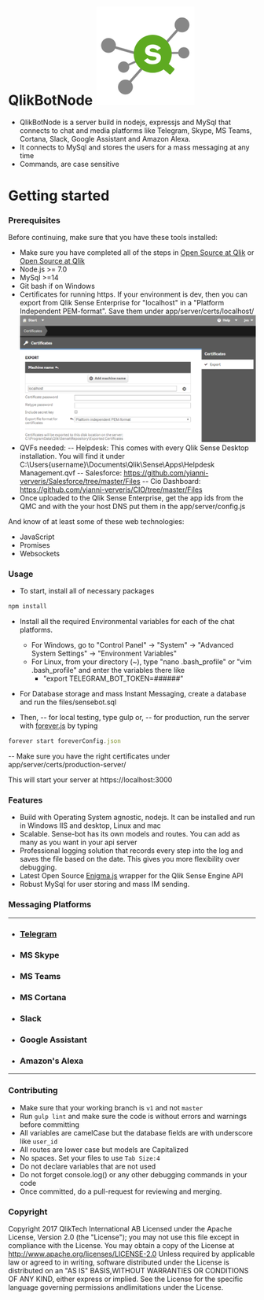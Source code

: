 # QlikBotNode ![Qlik Sense Bot](/screenshots/general/QS_Hub_thumb.png?raw=true "Qlik Sense Bot")
- QlikBotNode is a server build in nodejs, expressjs and MySql that connects to chat and media platforms like Telegram, Skype, MS Teams, Cortana, Slack, Google Assistant and Amazon Alexa. 
- It connects to MySql and stores the users for a mass messaging at any time
- Commands, are case sensitive

# Getting started

### Prerequisites 

Before continuing, make sure that you have these tools installed:

- Make sure you have completed all of the steps in [Open Source at Qlik](https://github.com/qlik-bots/open-source) or [Open Source at Qlik](https://github.com/qlik-oss/open-source)
- Node.js >= 7.0
- MySql >=14
- Git bash if on Windows
- Certificates for running https. If your environment is dev, then you can export from Qlik Sense Enterprise for "localhost" in a "Platform Independent PEM-format". Save them under app/server/certs/localhost/
![Exporting Certificates with Sense](/screenshots/general/export-certificates.png?raw=true "Exporting Certificates with Sense")
- QVFs needed:
-- Helpdesk: This comes with every Qlik Sense Desktop installation. You will find it under C:\Users\{username}\Documents\Qlik\Sense\Apps\Helpdesk Management.qvf
-- Salesforce: https://github.com/yianni-ververis/Salesforce/tree/master/Files
-- Cio Dashboard: https://github.com/yianni-ververis/CIO/tree/master/Files
- Once uploaded to the Qlik Sense Enterprise, get the app ids from the QMC and with the your host DNS put them in the app/server/config.js

And know of at least some of these web technologies:

- JavaScript
- Promises
- Websockets

### Usage

- To start, install all of necessary packages
```javascript
npm install
```

- Install all the required Environmental variables for each of the chat platforms.
	- For Windows, go to "Control Panel" -> "System" -> "Advanced System Settings" -> "Environment Variables"
	- For Linux, from your directory (~), type "nano .bash_profile" or "vim .bash_profile" and enter the variables there like 
		- "export TELEGRAM_BOT_TOKEN=######"

- For Database storage and mass Instant Messaging, create a database and run the files/sensebot.sql

- Then, 
-- for local testing, type gulp or,
-- for production, run the server with [forever.js](https://github.com/foreverjs/forever) by typing 
```javascript
forever start foreverConfig.json
```
-- Make sure you have the right certificates under app/server/certs/production-server/


This will start your server at https://localhost:3000

### Features

- Build with Operating System agnostic, nodejs. It can be installed and run in Windows IIS and desktop, Linux and mac
- Scalable. Sense-bot has its own models and routes. You can add as many as you want in your api server
- Professional logging solution that records every step into the log and saves the file based on the date. This gives you more flexibility over debugging.
- Latest Open Source [Enigma.js](https://github.com/qlik-oss/enigma.js) wrapper for the Qlik Sense Engine API
- Robust MySql for user storing and mass IM sending.

### Messaging Platforms
---
- ### [Telegram](docs/Telegram.md)
- ### MS Skype
- ### MS Teams
- ### MS Cortana
- ### Slack
- ### Google Assistant
- ### Amazon's Alexa
---

### Contributing

- Make sure that your working branch is ```v1``` and not ```master``` 
- Run ```gulp lint``` and make sure the code is without errors and warnings before committing
- All variables are camelCase but the database fields are with underscore like `user_id`
- All routes are lower case but models are Capitalized
- No spaces. Set your files to use `Tab Size:4`
- Do not declare variables that are not used
- Do not forget console.log() or any other debugging commands in your code
- Once committed, do a pull-request for reviewing and merging.

### Copyright

Copyright 2017 QlikTech International AB Licensed under the Apache License, Version 2.0 (the "License");
you may not use this file except in compliance with the License. You may obtain a copy of the License at
http://www.apache.org/licenses/LICENSE-2.0 Unless required by applicable law or agreed to in writing, software distributed under the License is distributed on an "AS IS" BASIS,WITHOUT WARRANTIES OR CONDITIONS OF ANY KIND, either express or implied. See the License for the specific language governing permissions andlimitations under the License.
